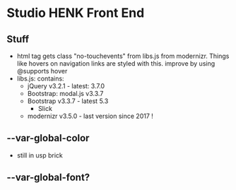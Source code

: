 # Studio HENK Front End

## Stuff

- html tag gets class "no-touchevents" from libs.js from modernizr. Things like hovers on navigation links are styled with this. improve by using @supports hover
- libs.js: contains:
  - jQuery v3.2.1 - latest: 3.7.0
  - Bootstrap: modal.js v3.3.7
  - Bootstrap v3.3.7 - latest 5.3
    - Slick
  - modernizr v3.5.0 - last version since 2017 !

## --var-global-color

- still in usp brick

## --var-global-font?